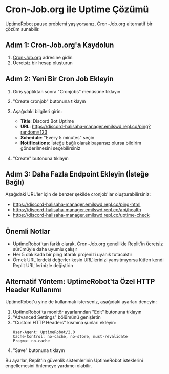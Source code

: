 # Cron-Job.org ile Uptime Çözümü

UptimeRobot pause problemi yaşıyorsanız, Cron-Job.org alternatif bir çözüm sunabilir.

## Adım 1: Cron-Job.org'a Kaydolun

1. [Cron-Job.org](https://cron-job.org) adresine gidin
2. Ücretsiz bir hesap oluşturun

## Adım 2: Yeni Bir Cron Job Ekleyin

1. Giriş yaptıktan sonra "Cronjobs" menüsüne tıklayın
2. "Create cronjob" butonuna tıklayın
3. Aşağıdaki bilgileri girin:
   - **Title**: Discord Bot Uptime
   - **URL**: https://discord-halisaha-manager.emilswd.repl.co/ping?random=123
   - **Schedule**: "Every 5 minutes" seçin
   - **Notifications**: İsteğe bağlı olarak başarısız olursa bildirim gönderilmesini seçebilirsiniz

4. "Create" butonuna tıklayın

## Adım 3: Daha Fazla Endpoint Ekleyin (İsteğe Bağlı)

Aşağıdaki URL'ler için de benzer şekilde cronjob'lar oluşturabilirsiniz:

- https://discord-halisaha-manager.emilswd.repl.co/ping-html
- https://discord-halisaha-manager.emilswd.repl.co/api/health
- https://discord-halisaha-manager.emilswd.repl.co/uptime-check

## Önemli Notlar

- UptimeRobot'tan farklı olarak, Cron-Job.org genellikle Replit'in ücretsiz sürümüyle daha uyumlu çalışır
- Her 5 dakikada bir ping atarak projenizi uyanık tutacaktır
- Örnek URL'lerdeki değerler kesin URL'lerinizi yansıtmıyorsa lütfen kendi Replit URL'lerinizle değiştirin

## Alternatif Yöntem: UptimeRobot'ta Özel HTTP Header Kullanımı

UptimeRobot'u yine de kullanmak isterseniz, aşağıdaki ayarları deneyin:

1. UptimeRobot'ta monitör ayarlarından "Edit" butonuna tıklayın
2. "Advanced Settings" bölümünü genişletin
3. "Custom HTTP Headers" kısmına şunları ekleyin:
   ```
   User-Agent: UptimeRobot/2.0
   Cache-Control: no-cache, no-store, must-revalidate
   Pragma: no-cache
   ```
4. "Save" butonuna tıklayın

Bu ayarlar, Replit'in güvenlik sistemlerinin UptimeRobot isteklerini engellemesini önlemeye yardımcı olabilir.